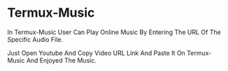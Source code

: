 # Termux-Music
In Termux-Music User Can Play Online Music By Entering The URL Of The Specific Audio File.

Just Open Youtube And Copy Video URL Link And Paste It On Termux-Music And Enjoyed The Music.
